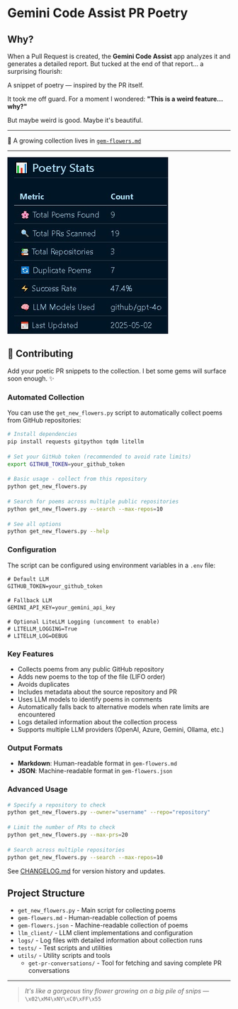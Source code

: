 # Gemini Code Assist PR Poetry

## Why?

When a Pull Request is created, the **Gemini Code Assist** app analyzes it and generates a detailed report.
But tucked at the end of that report… a surprising flourish:

A snippet of poetry — inspired by the PR itself.

It took me off guard. For a moment I wondered:
**"This is a weird feature… why?"**

But maybe weird is good. Maybe it's beautiful.

---

📖 A growing collection lives in [`gem-flowers.md`](./gem-flowers.md)

---
  
![Collection Stats](docs/stats.jpg)  
  
## 🌱 Contributing

Add your poetic PR snippets to the collection.
I bet some gems will surface soon enough. ✨

### Automated Collection

You can use the `get_new_flowers.py` script to automatically collect poems from GitHub repositories:

```bash
# Install dependencies
pip install requests gitpython tqdm litellm

# Set your GitHub token (recommended to avoid rate limits)
export GITHUB_TOKEN=your_github_token

# Basic usage - collect from this repository
python get_new_flowers.py

# Search for poems across multiple public repositories
python get_new_flowers.py --search --max-repos=10

# See all options
python get_new_flowers.py --help
```

### Configuration

The script can be configured using environment variables in a `.env` file:

```env
# Default LLM
GITHUB_TOKEN=your_github_token

# Fallback LLM
GEMINI_API_KEY=your_gemini_api_key

# Optional LiteLLM Logging (uncomment to enable)
# LITELLM_LOGGING=True
# LITELLM_LOG=DEBUG
```

### Key Features

- Collects poems from any public GitHub repository
- Adds new poems to the top of the file (LIFO order)
- Avoids duplicates
- Includes metadata about the source repository and PR
- Uses LLM models to identify poems in comments
- Automatically falls back to alternative models when rate limits are encountered
- Logs detailed information about the collection process
- Supports multiple LLM providers (OpenAI, Azure, Gemini, Ollama, etc.)

### Output Formats

- **Markdown**: Human-readable format in `gem-flowers.md`
- **JSON**: Machine-readable format in `gem-flowers.json`

### Advanced Usage

```bash
# Specify a repository to check
python get_new_flowers.py --owner="username" --repo="repository"

# Limit the number of PRs to check
python get_new_flowers.py --max-prs=20

# Search across multiple repositories
python get_new_flowers.py --search --max-repos=10
```

See [CHANGELOG.md](./CHANGELOG.md) for version history and updates.

## Project Structure

- `get_new_flowers.py` - Main script for collecting poems
- `gem-flowers.md` - Human-readable collection of poems
- `gem-flowers.json` - Machine-readable collection of poems
- `llm_client/` - LLM client implementations and configuration
- `logs/` - Log files with detailed information about collection runs
- `tests/` - Test scripts and utilities
- `utils/` - Utility scripts and tools
  - `get-pr-conversations/` - Tool for fetching and saving complete PR conversations

---

> *It's like a gorgeous tiny flower growing on a big pile of snips*
> — `\x02\xM4\xNY\xC0\xFF\x55`
